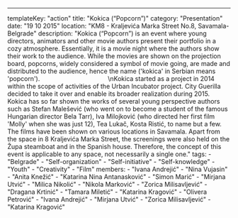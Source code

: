 ---
  templateKey: "action"
  title: "Kokica (“Popcorn”)"
  category: "Presentation"
  date: "19 10 2015"
  location: "KM8 - Kraljevića Marka Street No.8, Savamala- Belgrade"
  description: "Kokica (“Popcorn”) is an event where young directors, animators and other movie authors present their portfolio in a cozy atmosphere. Essentially, it is a movie night where the authors show their work to the audience. While the movies are shown on the projection board, popcorns, widely considered a symbol of movie going, are made and distributed to the audience, hence the name ('kokica' in Serbian means 'popcorn').                                       \nKokica started as a project in 2014 within the scope of activities of the Urban Incubator project. City Guerilla decided to take it over and enable its broader realization during 2015. Kokica has so far shown the works of several young perspective authors such as Stefan Malešević (who went on to become a student of the famous Hungarian director Bela Tarr), Iva Milojković (who directed her first film 'Molly' when she was just 12), Tea Lukač, Kosta Ristić, to name but a few. The films have been shown on various locations in Savamala. Apart from the space in 8 Kraljevića Marka Street, the screenings were also held on the Župa steamboat and in the Spanish house. Therefore, the concept of this event is applicable to any space, not necessarily a single one."
  tags: 
    - "Belgrade"
    - "Self-organization"
    - "Self-initiative"
    - "Self-knowledge"
    - "Youth"
    - "Creativity"
    - "Film"
  members: 
    - "Ivana Andrejić"
    - "Nina Vujasin"
    - "Anita Knežić"
    - "Katarina Nina Antanasković"
    - "Simon Marić"
    - "Mirjana Utvić"
    - "Milica Nikolić"
    - "Nikola Marković"
    - "Zorica Milisavljević"
    - "Dragana Krtinić"
    - "Tamara Miletić"
    - "Katarina Kragović"
    - "Olivera Petrović"
    - "Ivana Andrejić"
    - "Mirjana Utvić"
    - "Zorica Milisavljević"
    - "Katarina Kragović"
